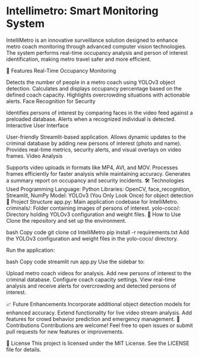 # Intellimetro: Smart Monitoring System
IntelliMetro is an innovative surveillance solution designed to enhance metro coach monitoring through advanced computer vision technologies. The system performs real-time occupancy analysis and person of interest identification, making metro travel safer and more efficient.

🚀 Features
Real-Time Occupancy Monitoring

Detects the number of people in a metro coach using YOLOv3 object detection.
Calculates and displays occupancy percentage based on the defined coach capacity.
Highlights overcrowding situations with actionable alerts.
Face Recognition for Security

Identifies persons of interest by comparing faces in the video feed against a preloaded database.
Alerts when a recognized individual is detected.
Interactive User Interface

User-friendly Streamlit-based application.
Allows dynamic updates to the criminal database by adding new persons of interest (photo and name).
Provides real-time metrics, security alerts, and visual overlays on video frames.
Video Analysis

Supports video uploads in formats like MP4, AVI, and MOV.
Processes frames efficiently for faster analysis while maintaining accuracy.
Generates a summary report on occupancy and security incidents.
🛠 Technologies Used
Programming Language: Python
Libraries: OpenCV, face_recognition, Streamlit, NumPy
Model: YOLOv3 (You Only Look Once) for object detection
📂 Project Structure
app.py: Main application codebase for IntelliMetro.
criminals/: Folder containing images of persons of interest.
yolo-coco/: Directory holding YOLOv3 configuration and weight files.
🎯 How to Use
Clone the repository and set up the environment.

bash
Copy code
git clone <repository-link>
cd IntelliMetro
pip install -r requirements.txt
Add the YOLOv3 configuration and weight files in the yolo-coco/ directory.

Run the application:

bash
Copy code
streamlit run app.py
Use the sidebar to:

Upload metro coach videos for analysis.
Add new persons of interest to the criminal database.
Configure coach capacity settings.
View real-time analysis and receive alerts for overcrowding and detected persons of interest.

📈 Future Enhancements
Incorporate additional object detection models for enhanced accuracy.
Extend functionality for live video stream analysis.
Add features for crowd behavior prediction and emergency management.
🙌 Contributions
Contributions are welcome! Feel free to open issues or submit pull requests for new features or improvements.

📝 License
This project is licensed under the MIT License. See the LICENSE file for details.
